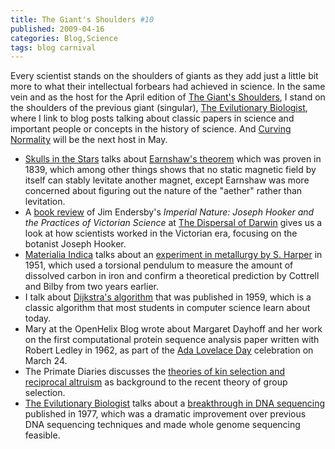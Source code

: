 ```yaml
---
title: The Giant's Shoulders #10
published: 2009-04-16
categories: Blog,Science
tags: blog carnival
---
```


Every scientist stands on the shoulders of giants as they add just a little bit more to
what their intellectual forbears had achieved in science.  In the same vein and as the
host for the April edition of <a href="https://ontheshouldersofgiants.wordpress.com/">The
Giant's Shoulders</a>, I stand on the shoulders of the previous giant (singular), <a
href="https://evilutionarybiologist.blogspot.com/">The Evilutionary Biologist</a>, where I
link to blog posts talking about classic papers in science and important people or
concepts in the history of science.  And <a href="http://www.rensenieuwenhuis.nl/">Curving
Normality</a> will be the next host in May.

<!--more-->

<ul>
<li><a href="https://skullsinthestars.com/">Skulls in the Stars</a> talks about <a href="https://skullsinthestars.com/2009/04/13/levitation-and-diamagnetism-or-leave-earnshaw-alone/">Earnshaw's theorem</a> which was proven in 1839, which among other things shows that no static magnetic field by itself can stably levitate another magnet, except Earnshaw was more concerned about figuring out the nature of the "aether" rather than levitation.</li>
<li>A <a href="https://thedispersalofdarwin.wordpress.com/2009/03/15/book-review-jim-endersbys-imperial-nature/">book review</a> of Jim Endersby's <cite>Imperial Nature: Joseph Hooker and the Practices of Victorian Science</cite> at <a href="https://thedispersalofdarwin.wordpress.com/">The Dispersal of Darwin</a> gives us a look at how scientists worked in the Victorian era, focusing on the botanist Joseph Hooker.</li>
<li><a href="https://materialiaindica.wordpress.com/">Materialia Indica</a> talks about an <a href="https://materialiaindica.wordpress.com/2009/04/08/classics-in-materials-science-harpers-experiments-with-snoek-pendulum/">experiment in metallurgy by S. Harper</a> in 1951, which used a torsional pendulum to measure the amount of dissolved carbon in iron and confirm a theoretical prediction by Cottrell and Bilby from two years earlier.</li>
<li>I talk about <a href="https://blog.chungyc.org/2009/04/dijkstras-algorithm/">Dijkstra's algorithm</a> that was published in 1959, which is a classic algorithm that most students in computer science learn about today.</li>
<li>Mary at the OpenHelix Blog<!-- defunct link: http://www.openhelix.com/blog/ --> wrote about Margaret Dayhoff<!-- defunct link: http://www.openhelix.com/blog/?p=1078 --> and her work on the first computational protein sequence analysis paper written with  Robert Ledley in 1962, as part of the <a href="https://findingada.com/">Ada Lovelace Day</a> celebration on March  24.</li>
<li>The Primate Diaries<!-- defunct link: http://network.nature.com/people/primatediaries/blog --> discusses the <a href="https://primatediaries.blogspot.com/2009/03/superorganisms-and-group-selection.html">theories of kin selection and reciprocal altruism</a> as background to the recent theory of group selection.</li>
<li><a href="https://evilutionarybiologist.blogspot.com/">The Evilutionary Biologist</a> talks about a <a href="https://evilutionarybiologist.blogspot.com/2007/05/this-weeks-citation-classic.html">breakthrough in DNA sequencing</a> published in 1977, which was a dramatic improvement over previous DNA sequencing techniques and made whole genome sequencing feasible.</li>
</ul>
